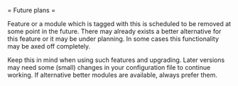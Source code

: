 = Future plans =

Feature or a module which is tagged with this is scheduled to be removed at some point in the future. There may already exists a better alternative for this feature or it may be under planning. In some cases this functionality may be axed off completely.

Keep this in mind when using such features and upgrading. Later versions may need some (small) changes in your configuration file to continue working. If alternative better modules are available, always prefer them.